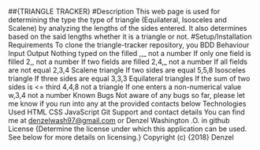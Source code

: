 ##{TRIANGLE TRACKER}
#Description
This web page is used for determining the type the type of triangle (Equilateral, Isosceles and Scalene) by analyzing the lengths of the sides entered. It also determines based on the said lengths whether it is a triangle or not.
#Setup/Installation Requirements
To clone the triangle-tracker repository, you
BDD
Behaviour	Input	Output
Nothing typed on the filled	,,_	not a number
If only one field is filled	2,,	not a number
If two fields are filled	2,4,_	not a number
If all fields are not equal	2,3,4	Scalene triangle
If two sides are equal	5,5,8	Isosceles triangle
If three sides are equal	3,3,3	Equilateral triangles
If the sum of two sides is <= third	4,4,8	not a triangle
If one enters a non-numerical value	w,3,4	not a number
Known Bugs
Not aware of any bugs so far, please let me know if you run into any at the provided contacts below
Technologies Used
HTML
CSS
JavaScript
Git
Support and contact details
You can find me at denzelwash97@gmail.com or Denzel Washington .O. in github
License
{Determine the license under which this application can be used. See below for more details on licensing.} Copyright (c) {2018} Denzel
